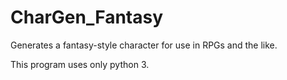 # CharGen_Fantasy
Generates a fantasy-style character for use in RPGs and the like.

This program uses only python 3.
